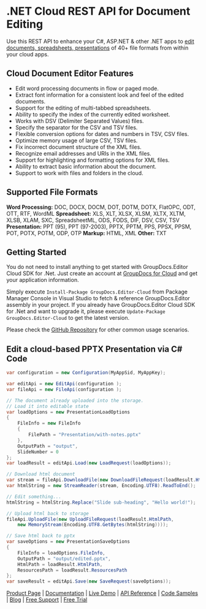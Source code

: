# .NET Cloud REST API for Document Editing

Use this REST API to enhance your C#, ASP.NET & other .NET apps to [edit documents, spreadsheets, presentations](https://products.groupdocs.cloud/editor/net) of 40+ file formats from within your cloud apps.

## Cloud Document Editor Features

- Edit word processing documents in flow or paged mode.
- Extract font information for a consistent look and feel of the edited documents.
- Support for the editing of multi-tabbed spreadsheets.
- Ability to specify the index of the currently edited worksheet.
- Works with DSV (Delimiter Separated Values) files.
- Specify the separator for the CSV and TSV files.
- Flexible conversion options for dates and numbers in TSV, CSV files.
- Optimize memory usage of large CSV, TSV files.
- Fix incorrect document structure of the XML files.
- Recognize email addresses and URIs in the XML files.
- Support for highlighting and formatting options for XML files.
- Ability to extract basic information about the document.
- Support to work with files and folders in the cloud.

## Supported File Formats

**Word Processing:** DOC, DOCX, DOCM, DOT, DOTM, DOTX, FlatOPC, ODT, OTT, RTF, WordML
**Spreadsheet:** XLS, XLT, XLSX, XLSM, XLTX, XLTM, XLSB, XLAM, SXC, SpreadsheetML, ODS, FODS, DIF, DSV, CSV, TSV
**Presentation:** PPT (95), PPT (97-2003), PPTX, PPTM, PPS, PPSX, PPSM, POT, POTX, POTM, ODP, OTP
**Markup:** HTML, XML
**Other:** TXT

## Getting Started

You do not need to install anything to get started with GroupDocs.Editor Cloud SDK for .Net. Just create an account at [GroupDocs for Cloud](https://dashboard.groupdocs.cloud/#/apps) and get your application information.

Simply execute `Install-Package GroupDocs.Editor-Cloud` from Package Manager Console in Visual Studio to fetch & reference GroupDocs.Editor assembly in your project. If you already have GroupDocs.Editor Cloud SDK for .Net and want to upgrade it, please execute `Update-Package GroupDocs.Editor-Cloud` to get the latest version.

Please check the [GitHub Repository](https://github.com/groupdocs-editor-cloud/groupdocs-editor-cloud-dotnet) for other common usage scenarios.

## Edit a cloud-based PPTX Presentation via C# Code

```csharp
var configuration = new Configuration(MyAppSid, MyAppKey);

var editApi = new EditApi(configuration );
var fileApi = new FileApi(configuration );

// The document already uploaded into the storage.
// Load it into editable state
var loadOptions = new PresentationLoadOptions
{
    FileInfo = new FileInfo
    {
        FilePath = "Presentation/with-notes.pptx"
    },
    OutputPath = "output",
    SlideNumber = 0
};
var loadResult = editApi.Load(new LoadRequest(loadOptions));

// Download html document
var stream = fileApi.DownloadFile(new DownloadFileRequest(loadResult.HtmlPath));
var htmlString = new StreamReader(stream, Encoding.UTF8).ReadToEnd();

// Edit something...
htmlString = htmlString.Replace("Slide sub-heading", "Hello world!");

// Upload html back to storage
fileApi.UploadFile(new UploadFileRequest(loadResult.HtmlPath,
    new MemoryStream(Encoding.UTF8.GetBytes(htmlString))));

// Save html back to pptx
var saveOptions = new PresentationSaveOptions
{
    FileInfo = loadOptions.FileInfo,
    OutputPath = "output/edited.pptx",
    HtmlPath = loadResult.HtmlPath,
    ResourcesPath = loadResult.ResourcesPath
};
var saveResult = editApi.Save(new SaveRequest(saveOptions));
```

[Product Page](https://products.groupdocs.cloud/editor/net) | [Documentation](https://wiki.groupdocs.cloud/editorcloud/) | [Live Demo](https://products.groupdocs.app/editor/family) | [API Reference](https://apireference.groupdocs.cloud/editor/) | [Code Samples](https://github.com/groupdocs-editor-cloud/groupdocs-editor-cloud-dotnet) | [Blog](https://blog.groupdocs.cloud/) | [Free Support](https://forum.groupdocs.cloud/c/editor) | [Free Trial](https://dashboard.groupdocs.cloud/#/apps)
